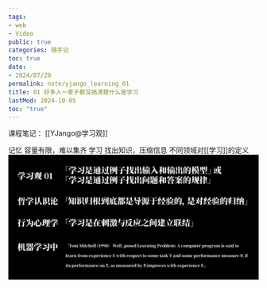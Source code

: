 ```yaml
---
tags:
- web
- Video
public: true
categories: 随手记
toc: true
date:
- 2024/07/20
permalink: note/yjango_learning_01
title: 01 好多人一辈子都没搞清楚什么是学习
lastMod: 2024-10-05
toc: "true"
---
```


课程笔记： [[YJango@学习观]]
<!--more-->
记忆
容量有限，难以集齐
学习
找出知识，压缩信息
不同领域对[[学习]]的定义
![image.png](/assets/image_1696949910486_0.png)